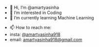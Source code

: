 - 👋 Hi, I’m @amartyasinha
- 👀 I’m interested in Coding
- 🌱 I’m currently learning Machine Learning
<!-- - 💞️ I’m looking to collaborate on ... -->
- 📫 How to reach me:
- insta: [@amartyasinha918](https://www.instagram.com/amartyasinha918)
- email: amartyasinha918@gmail.com

<!---
amartyasinha918/amartyasinha918 is a ✨ special ✨ repository because its `README.md` (this file) appears on your GitHub profile.
You can click the Preview link to take a look at your changes.
--->
